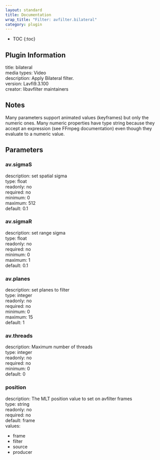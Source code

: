 ```yaml
---
layout: standard
title: Documentation
wrap_title: "Filter: avfilter.bilateral"
category: plugin
---
```

* TOC
{:toc}

## Plugin Information

title: bilateral  
media types:
Video  
description: Apply Bilateral filter.  
version: Lavfi9.3.100  
creator: libavfilter maintainers  

## Notes

Many parameters support animated values (keyframes) but only the numeric ones. Many numeric properties have type string because they accept an expression (see FFmpeg documentation) even though they evaluate to a numeric value.

## Parameters

### av.sigmaS

  
description:
set spatial sigma  
type: float  
readonly: no  
required: no  
minimum: 0  
maximum: 512  
default: 0.1  

### av.sigmaR

  
description:
set range sigma  
type: float  
readonly: no  
required: no  
minimum: 0  
maximum: 1  
default: 0.1  

### av.planes

  
description:
set planes to filter  
type: integer  
readonly: no  
required: no  
minimum: 0  
maximum: 15  
default: 1  

### av.threads

  
description:
Maximum number of threads  
type: integer  
readonly: no  
required: no  
minimum: 0  
default: 0  

### position

  
description:
The MLT position value to set on avfilter frames  
type: string  
readonly: no  
required: no  
default: frame  
values:  

* frame
* filter
* source
* producer

